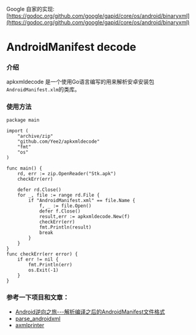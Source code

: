 Google 自家的实现:[https://godoc.org/github.com/google/gapid/core/os/android/binaryxml](https://godoc.org/github.com/google/gapid/core/os/android/binaryxml)

# AndroidManifest decode

### 介绍
apkxmldecode 是一个使用Go语言编写的用来解析安卓安装包`AndroidManifest.xlm`的类库。

### 使用方法
````golang
package main

import (
	"archive/zip"
	"github.com/Yee2/apkxmldecode"
	"fmt"
	"os"
)

func main() {
	rd, err := zip.OpenReader("Stk.apk")
	checkErr(err)

	defer rd.Close()
	for _, file := range rd.File {
		if "AndroidManifest.xml" == file.Name {
			f, _ := file.Open()
			defer f.Close()
			result,err := apkxmldecode.New(f)
			checkErr(err)
			fmt.Println(result)
			break
		}
	}
}
func checkErr(err error) {
	if err != nil {
		fmt.Println(err)
		os.Exit(-1)
	}
}
````
### 参考一下项目和文章：
 * [ Android逆向之旅---解析编译之后的AndroidManifest文件格式 ](http://blog.csdn.net/jiangwei0910410003/article/details/50568487)
 * [parse_androidxml](https://github.com/fourbrother/parse_androidxml)
 * [axmlprinter](https://github.com/rednaga/axmlprinter)
